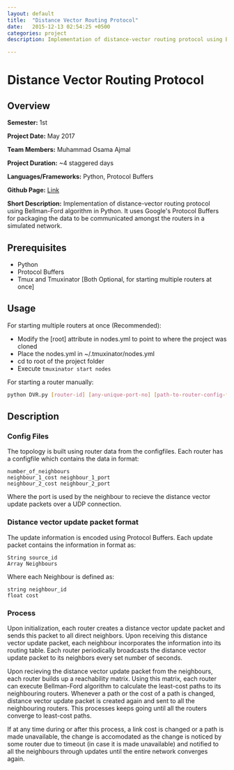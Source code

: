 ```yaml
---
layout: default
title:  "Distance Vector Routing Protocol"
date:   2015-12-13 02:54:25 +0500
categories: project
description: Implementation of distance-vector routing protocol using Bellman-Ford algorithm in Python. It uses Google's Protocol Buffers for packaging the data to be communicated amongst the routers.

---
```

# **Distance Vector Routing Protocol**
## **Overview**
**Semester:** 1st

**Project Date:** May 2017

**Team Members:** Muhammad Osama Ajmal

**Project Duration:** ~4 staggered days

**Languages/Frameworks:** Python, Protocol Buffers

**Github Page:** [Link](https://github.com/haseebs/Distance-vector-routing-protocol)

**Short Description:** Implementation of distance-vector routing protocol using Bellman-Ford algorithm in Python. It uses Google's Protocol Buffers for packaging the data to be communicated amongst the routers in a simulated network.

## **Prerequisites**
* Python
* Protocol Buffers
* Tmux and Tmuxinator [Both Optional, for starting multiple routers at once]

## **Usage**
For starting multiple routers at once (Recommended):
* Modify the [root] attribute in nodes.yml to point to where the project was cloned
* Place the nodes.yml in ~/.tmuxinator/nodes.yml
* cd to root of the project folder
* Execute ```tmuxinator start nodes``` 

For starting a router manually:
```bash
python DVR.py [router-id] [any-unique-port-no] [path-to-router-config-file]
```

## **Description**
### **Config Files**
The topology is built using router data from the configfiles. Each router has a configfile which contains the data in format:
```
number_of_neighbours
neighbour_1_cost neighbour_1_port
neighbour_2_cost neighbour_2_port
```
Where the port is used by the neighbour to recieve the distance vector update packets over a UDP connection.


### **Distance vector update packet format**
The update information is encoded using Protocol Buffers. Each update packet contains the information in format as: 
```
String source_id
Array Neighbours
```
Where each Neighbour is defined as:
```
string neighbour_id
float cost
```

### **Process**
Upon  initialization, each router creates a distance vector update packet and sends this packet to all direct neighbors. Upon  receiving  this distance vector update packet, each  neighbour incorporates the information into its  routing table. Each router  periodically broadcasts the distance vector update packet to its neighbors every set number of seconds.

Upon recieving the distance vector update packet from the neighbours, each router builds up a reachability matrix. Using this matrix, each router can execute Bellman-Ford algorithm to calculate the least-cost paths to its neighbouring routers. Whenever a path or the cost of a path is changed, distance vector update packet is created again and sent to all the neighbouring routers. This processes keeps going until all the routers converge to least-cost paths.

If at any time during or after this process, a link cost is changed or a path is made unavailable, the change is accomodated as the change is noticed by some router due to timeout (in case it is made unavailable) and notified to all the neighbours through updates until the entire network converges again.

